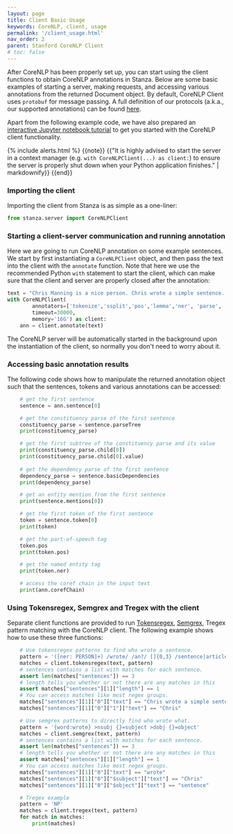 ```yaml
---
layout: page
title: Client Basic Usage
keywords: CoreNLP, client, usage
permalink: '/client_usage.html'
nav_order: 2
parent: Stanford CoreNLP Client
# toc: false
---
```


After CoreNLP has been properly set up, you can start using the client functions to obtain CoreNLP annotations in Stanza.
Below are some basic examples of starting a server, making requests, and accessing various annotations from the returned Document object.
By default, CoreNLP Client uses `protobuf` for message passing. A full definition of our protocols (a.k.a., our supported annotations) can be found [here](https://github.com/stanfordnlp/stanza/blob/master/doc/CoreNLP.proto).

Apart from the following example code, we have also prepared an [interactive Jupyter notebook tutorial](https://github.com/stanfordnlp/stanza/blob/master/demo/StanfordNLP_CoreNLP_Interface.ipynb) to get you started with the CoreNLP client functionality.

{% include alerts.html %}
{{note}}
{{"It is highly advised to start the server in a context manager (e.g. `with CoreNLPClient(...) as client:`) to ensure
the server is properly shut down when your Python application finishes." | markdownify}}
{{end}}


### Importing the client

Importing the client from Stanza is as simple as a one-liner:

```python
from stanza.server import CoreNLPClient
```

### Starting a client-server communication and running annotation

Here we are going to run CoreNLP annotation on some example sentences. We start by first instantiating a `CoreNLPClient` object, and then pass the text into the client with the `annotate` function. Note that here we use the recommended Python `with` statement to start the client, which can make sure that the client and server are properly closed after the annotation:

```python
text = "Chris Manning is a nice person. Chris wrote a simple sentence. He also gives oranges to people."
with CoreNLPClient(
        annotators=['tokenize','ssplit','pos','lemma','ner', 'parse', 'depparse','coref'], 
        timeout=30000,
        memory='16G') as client:
    ann = client.annotate(text)
```

The CoreNLP server will be automatically started in the background upon the instantiation of the client, so normally you don't need to worry about it.

### Accessing basic annotation results

The following code shows how to manipulate the returned annotation object such that the sentences, tokens and various annotations can be accessed:

```python
    # get the first sentence
    sentence = ann.sentence[0]

    # get the constituency parse of the first sentence
    constituency_parse = sentence.parseTree
    print(constituency_parse)

    # get the first subtree of the constituency parse and its value
    print(constituency_parse.child[0])
    print(constituency_parse.child[0].value)
    
    # get the dependency parse of the first sentence
    dependency_parse = sentence.basicDependencies
    print(dependency_parse)

    # get an entity mention from the first sentence
    print(sentence.mentions[0])

    # get the first token of the first sentence
    token = sentence.token[0]
    print(token)

    # get the part-of-speech tag
    token.pos
    print(token.pos)

    # get the named entity tag
    print(token.ner)

    # access the coref chain in the input text
    print(ann.corefChain)
```

### Using Tokensregex, Semgrex and Tregex with the client

Separate client functions are provided to run [Tokensregex](https://nlp.stanford.edu/software/tokensregex.html), [Semgrex](https://nlp.stanford.edu/software/tregex.html), Tregex pattern matching with the CoreNLP client. The following example shows how to use these three functions:

```python
    # Use tokensregex patterns to find who wrote a sentence.
    pattern = '([ner: PERSON]+) /wrote/ /an?/ []{0,3} /sentence|article/'
    matches = client.tokensregex(text, pattern)
    # sentences contains a list with matches for each sentence.
    assert len(matches["sentences"]) == 3
    # length tells you whether or not there are any matches in this
    assert matches["sentences"][1]["length"] == 1
    # You can access matches like most regex groups.
    matches["sentences"][1]["0"]["text"] == "Chris wrote a simple sentence"
    matches["sentences"][1]["0"]["1"]["text"] == "Chris"

    # Use semgrex patterns to directly find who wrote what.
    pattern = '{word:wrote} >nsubj {}=subject >dobj {}=object'
    matches = client.semgrex(text, pattern)
    # sentences contains a list with matches for each sentence.
    assert len(matches["sentences"]) == 3
    # length tells you whether or not there are any matches in this
    assert matches["sentences"][1]["length"] == 1
    # You can access matches like most regex groups.
    matches["sentences"][1]["0"]["text"] == "wrote"
    matches["sentences"][1]["0"]["$subject"]["text"] == "Chris"
    matches["sentences"][1]["0"]["$object"]["text"] == "sentence"

    # Tregex example
    pattern = 'NP'
    matches = client.tregex(text, pattern)
    for match in matches:
        print(matches)
```
